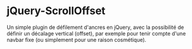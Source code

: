 jQuery-ScrollOffset
===================

Un simple plugin de défilement d'ancres en jQuery, avec la possibilité de définir un décalage vertical (offset), par exemple pour tenir compte d'une navbar fixe (ou simplement pour une raison cosmétique).
